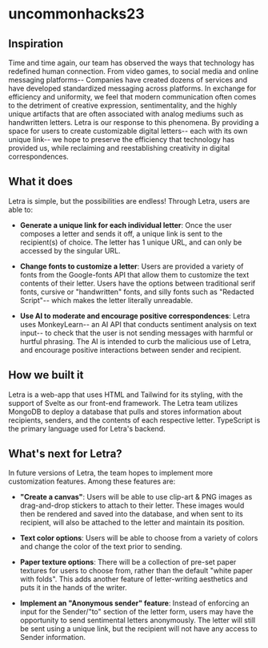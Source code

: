 # uncommonhacks23

## Inspiration
Time and time again, our team has observed the ways that technology has redefined human connection. From video games, to social media and online messaging platforms-- Companies have created dozens of services and have developed standardized messaging across platforms. In exchange for efficiency and uniformity, we feel that modern communication often comes to the detriment of creative expression, sentimentality, and the highly unique artifacts that are often associated with analog mediums such as handwritten letters. 
Letra is our response to this phenomena. By providing a space for users to create customizable digital letters-- each with its own unique link-- we hope to preserve the efficiency that technology has provided us, while reclaiming and reestablishing creativity in digital correspondences.

## What it does
Letra is simple, but the possibilities are endless! Through Letra, users are able to:

* **Generate a unique link for each individual letter**: Once the user composes a letter and sends it off, a unique link is sent to the recipient(s) of choice. The letter has 1 unique URL, and can only be accessed by the singular URL.

* **Change fonts to customize a letter**: Users are provided a variety of fonts from the Google-fonts API that allow them to customize the text contents of their letter. Users have the options between traditional serif fonts, cursive or "handwritten" fonts, and silly fonts such as "Redacted Script"-- which makes the letter literally unreadable. 

* **Use AI to moderate and encourage positive correspondences**: Letra uses MonkeyLearn-- an AI API that conducts sentiment analysis on text input-- to check that the user is not sending messages with harmful or hurtful phrasing. The AI is intended to curb the malicious use of Letra, and encourage positive interactions between sender and recipient.

## How we built it
Letra is a web-app that uses HTML and Tailwind for its styling, with the support of Svelte as our front-end framework. The Letra team utilizes MongoDB to deploy a database that pulls and stores information about recipients, senders, and the contents of each respective letter. TypeScript is the primary language used for Letra's backend.


## What's next for Letra?
In future versions of Letra, the team hopes to implement more customization features. Among these features are:

* **"Create a canvas"**: Users will be able to use clip-art & PNG images as drag-and-drop stickers to attach to their letter. These images would then be rendered and saved into the database, and when sent to its recipient, will also be attached to the letter and maintain its position.

* **Text color options**: Users will be able to choose from a variety of colors and change the color of the text prior to sending.

* **Paper texture options**: There will be a collection of pre-set paper textures for users to choose from, rather than the default "white paper with folds". This adds another feature of letter-writing aesthetics and puts it in the hands of the writer.

* **Implement an "Anonymous sender" feature**: Instead of enforcing an input for the Sender/"to" section of the letter form, users may have the opportunity to send sentimental letters anonymously. The letter will still be sent using a unique link, but the recipient will not have any access to Sender information.
